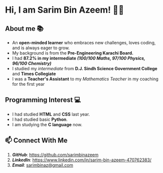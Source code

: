 # Hi, I am **Sarim Bin Azeem!** 👋🏼

## About me 📚
- An **open-minded learner** who embraces new challenges, loves coding, and is always eager to grow.
- My background is from the **Pre-Engineering Karachi Board.**
- I had  **87.2% in my intermediate _(100/100 Maths, 97/100 Physics, 96/100 Chemistry)_**
- I studied my _intermediate_ from **D.J. Sindh Science Government College** and **Times Collegiate**
- I was a **Teacher's Assistant** to my _Mathematics Teacher_ in my coaching for the first year

## Programming Interest 💻
- I had studied **HTML** and **CSS** last year.
- I had studied basic **Python**.
- I am studying the **C language** now.

## 📫 Connect With Me
1) **_GitHub_**: https://github.com/sarimbinazeem
2) **_LinkedIn_**: https://www.linkedin.com/in/sarim-bin-azeem-470762383/
3) **_Email_**: sarimbinaz@gmail.com

